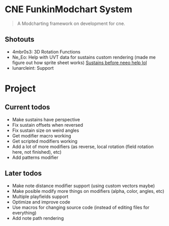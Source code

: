 # CNE FunkinModchart System
> A Modcharting framework on development for cne.

## Shotouts
- 4mbr0s3: 3D Rotation Functions
- Ne_Eo: Help with UVT data for sustains custom rendering (made me figure out how sprite sheet works) [Sustains before neeo help lol](https://github.com/TheoDevelops/CNEModchart-Framework/blob/main/art/nocontext.png)
- lunarcleint: Support

# Project

## Current todos
- Make sustains have perspective
- Fix sustain offsets when reversed
- Fix sustain size on weird angles
- Get modifier macro working
- Get scripted modifiers working
- Add a lot of more modifiers (as reverse, local rotation (field rotation here, not finished), etc)
- Add patterns modifier

## Later todos
- Make note distance modifier support (using custom vectors maybe)
- Make posible modify more things on modifiers (alpha, color, angles, etc)
- Multiple playfields support
- Optimize and improve code
- Use macros for changing source code (instead of editing files for everything)
- Add note path rendering
